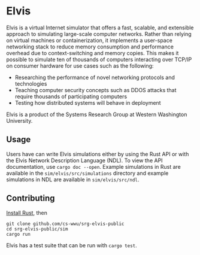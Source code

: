 # Elvis 

Elvis is a virtual Internet simulator that offers a fast, scalable, and extensible approach to simulating large-scale computer networks. Rather than relying on virtual machines or containerization, it implements a user-space networking stack to reduce memory consumption and performance overhead due to context-switching and memory copies. This makes it possible to simulate ten of thousands of computers interacting over TCP/IP on consumer hardware for use cases such as the following:

- Researching the performance of novel networking protocols and technologies
- Teaching computer security concepts such as DDOS attacks that require thousands of participating computers
- Testing how distributed systems will behave in deployment

Elvis is a product of the Systems Research Group at Western Washington University. 

## Usage
Users have can write Elvis simulations either by using the Rust API or with the Elvis Network Description Language (NDL). To view the API documentation, use `cargo doc --open`. Example simulations in Rust are available in the `sim/elvis/src/simulations` directory and example simulations in NDL are available in `sim/elvis/src/ndl`. 

## Contributing
[Install Rust](https://www.rust-lang.org/tools/install), then
```
git clone github.com/cs-wwu/srg-elvis-public
cd srg-elvis-public/sim
cargo run
```

Elvis has a test suite that can be run with `cargo test`.
